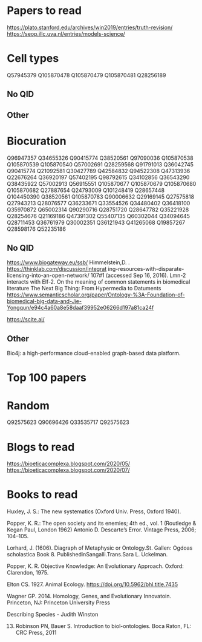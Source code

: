 # Papers to read
https://plato.stanford.edu/archives/win2019/entries/truth-revision/
https://seop.illc.uva.nl/entries/models-science/

# Cell types


Q57945379
Q105870478
Q105870479
Q105870481
Q28256189
## No QID

## Other

# Biocuration
Q96947357
Q34655326
Q90415774
Q38520561
Q97090036
Q105870538
Q105870539
Q105870540
Q57002691
Q28259568
Q91791013
Q36042745
Q90415774
Q21092581
Q30427789
Q42584832
Q94522308
Q47313936
Q22676264
Q36920197
Q57402195
Q98792615
Q34102856
Q36543290
Q38435922
Q57002913
Q56915551
Q105870677
Q105870679
Q105870680
Q105870682
Q27887654
Q24793009
Q101248419
Q28657448
Q104450390
Q38520561
Q105870783
Q90006632
Q29169145
Q27575818
Q27943213
Q28076577
Q36233671
Q33554526
Q34480402
Q36418100
Q35970872
Q65002314
Q90290716
Q28751720
Q28647782
Q35221928
Q28254676
Q21169186
Q47391302
Q55407135
Q60302044
Q34094645
Q28711453
Q36761979
Q30002351
Q36121943
Q41265068
Q19857267
Q28598176
Q52235186

## No QID

https://www.biogateway.eu/ssb/
Himmelstein,D. . https://thinklab.com/discussion/integrat ing-resources-with-disparate-licensing-into-an-open-network/ 107#1 (accessed Sep 16, 2016).
Lmn-2 interacts with Elf-2. On the meaning of common statements in biomedical literature
The Next Big Thing: From Hypermedia to Datuments
https://www.semanticscholar.org/paper/Ontology-%3A-Foundation-of-biomedical-big-data-and-Jie-Yongqun/e94c4a60a8e58daaf39952e06266d197a81ca24f

https://scite.ai/ 

## Other
Bio4j: a high-performance cloud-enabled graph-based data platform.

# Top 100 papers
# Random
Q92575623
Q90696426
Q33535717
Q92575623

# Blogs to read
https://bioeticacomplexa.blogspot.com/2020/05/
https://bioeticacomplexa.blogspot.com/2020/07/
# Books to read
Huxley, J. S.: The new systematics (Oxford Univ. Press, Oxford 1940).

Popper, K. R.: The open society and its enemies; 4th ed., vol. 1 (Routledge & Kegan Paul, London 1962)
Antonio D. Descarte’s Error. Vintage Press, 2006; 104–105.

Lorhard, J. (1606). Diagraph of Metaphysic or Ontology.St. Gallen: Ogdoas scholastica Book 8. PublishedinSangalli.Trans.Sara L. Uckelman.

Popper, K. R. Objective Knowledge: An Evolutionary Approach. Oxford: Clarendon, 1975.

 Elton CS. 1927. Animal Ecology. https://doi.org/10.5962/bhl.title.7435 

Wagner GP. 2014. Homology, Genes, and Evolutionary Innovatoin.
Princeton, NJ: Princeton University Press

Describing Species - Judith Winston

13.  Robinson  PN,  Bauer  S.  Introduction  to  biol-ontologies.  Boca  Raton,  FL:    CRC  Press, 2011